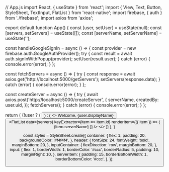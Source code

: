 // App.js
import React, { useState } from 'react';
import { View, Text, Button, StyleSheet, TextInput, FlatList } from 'react-native';
import firebase, { auth } from './firebase';
import axios from 'axios';

export default function App() {
  const [user, setUser] = useState(null);
  const [servers, setServers] = useState([]);
  const [serverName, setServerName] = useState('');

  const handleGoogleSignIn = async () => {
    const provider = new firebase.auth.GoogleAuthProvider();
    try {
      const result = await auth.signInWithPopup(provider);
      setUser(result.user);
    } catch (error) {
      console.error(error);
    }
  };

  const fetchServers = async () => {
    try {
      const response = await axios.get('http://localhost:5000/getServers');
      setServers(response.data);
    } catch (error) {
      console.error(error);
    }
  };

  const createServer = async () => {
    try {
      await axios.post('http://localhost:5000/createServer', {
        serverName,
        createdBy: user.uid,
      });
      fetchServers();
    } catch (error) {
      console.error(error);
    }
  };

  return (
    <View style={styles.container}>
      {!user ? (
        <Button title="Sign in with Google" onPress={handleGoogleSignIn} />
      ) : (
        <>
          <Text style={styles.header}>Welcome, {user.displayName}</Text>
          <View style={styles.inputContainer}>
            <TextInput
              style={styles.input}
              placeholder="Server Name"
              value={serverName}
              onChangeText={setServerName}
            />
            <Button title="Create Server" onPress={createServer} />
          </View>
          <FlatList
            data={servers}
            keyExtractor={item => item.id}
            renderItem={({ item }) => (
              <View style={styles.serverItem}>
                <Text>{item.serverName}</Text>
              </View>
            )}
          />
        </>
      )}
    </View>
  );
}

const styles = StyleSheet.create({
  container: {
    flex: 1,
    padding: 20,
    backgroundColor: '#f4f4f4',
  },
  header: {
    fontSize: 24,
    fontWeight: 'bold',
    marginBottom: 20,
  },
  inputContainer: {
    flexDirection: 'row',
    marginBottom: 20,
  },
  input: {
    flex: 1,
    borderWidth: 1,
    borderColor: '#ccc',
    borderRadius: 5,
    padding: 10,
    marginRight: 10,
  },
  serverItem: {
    padding: 15,
    borderBottomWidth: 1,
    borderBottomColor: '#ccc',
  },
});
